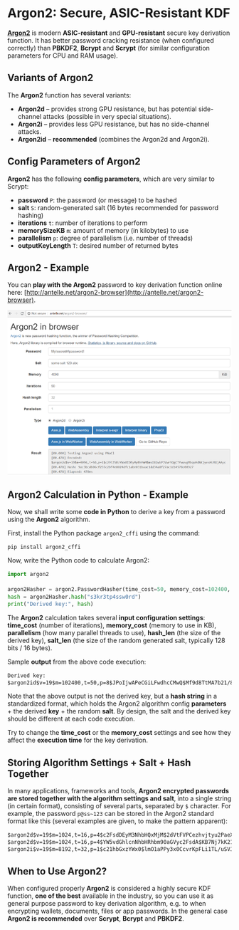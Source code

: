 # Argon2: Secure, ASIC-Resistant KDF

[**Argon2**](https://en.wikipedia.org/wiki/Argon2) is modern **ASIC-resistant** and **GPU-resistant** secure key derivation function. It has better password cracking resistance \(when configured correctly\) than **PBKDF2**, **Bcrypt** and **Scrypt** \(for similar configuration parameters for CPU and RAM usage\).

## Variants of Argon2

The **Argon2** function has several variants:

* **Argon2d** – provides strong GPU resistance, but has potential side-channel attacks \(possible in very special situations\).
* **Argon2i** – provides less GPU resistance, but has no side-channel attacks.
* **Argon2id** – **recommended** \(combines the Argon2d and Argon2i\).

## Config Parameters of Argon2

**Argon2** has the following **config parameters**, which are very similar to Scrypt:

* **password** `P`: the password \(or message\) to be hashed
* **salt** `S`: random-generated salt \(16 bytes recommended for password hashing\)
* **iterations** `t`: number of iterations to perform
* **memorySizeKB** `m`: amount of memory \(in kilobytes\) to use
* **parallelism** `p`: degree of parallelism \(i.e. number of threads\)
* **outputKeyLength** `T`: desired number of returned bytes

## Argon2 - Example

You can **play with the Argon2** password to key derivation function online here: [http://antelle.net/argon2-browser](http://antelle.net/argon2-browser).

![](/assets/Argon2-online.png)

## Argon2 Calculation in Python - Example

Now, we shall write some **code in Python** to derive a key from a password using the **Argon2** algorithm.

First, install the Python package `argon2_cffi` using the command:

```
pip install argon2_cffi
```

Now, write the Python code to calculate Argon2:

```python
import argon2

argon2Hasher = argon2.PasswordHasher(time_cost=50, memory_cost=102400, parallelism=8, hash_len=32, salt_len=16)
hash = argon2Hasher.hash("s3kr3tp4ssw0rd")
print("Derived key:", hash)
```

The **Argon2** calculation takes several **input configuration settings**: **time\_cost** \(number of iterations\), **memory\_cost** \(memory to use in KB\), **parallelism** \(how many parallel threads to use\), **hash\_len** \(the size of the derived key\), **salt\_len** \(the size of the random generated salt, typically 128 bits / 16 bytes\).

Sample **output** from the above code execution:

```
Derived key: $argon2id$v=19$m=102400,t=50,p=8$JPoIjwAPeCGiLFwdhcCMwQ$Mf9d8TtMA7b21/8VTyW+zEYlzMo2TyPclkf4qnNUzCI
```

Note that the above output is not the derived key, but a **hash string** in a standardized format, which holds the Argon2 algorithm config **parameters** + the derived **key** + the random **salt**. By design, the salt and the derived key should be different at each code execution.

Try to change the **time\_cost** or the **memory\_cost** settings and see how they affect the **execution time** for the key derivation.

## Storing Algorithm Settings + Salt + Hash Together

In many applications, frameworks and tools, **Argon2 encrypted passwords are stored together with the algorithm settings and salt**, into a single string \(in certain format\), consisting of several parts, separated by `$` character. For example, the password `p@ss~123` can be stored in the Argon2 standard format like this \(several examples are given, to make the pattern apparent\):

```
$argon2d$v=19$m=1024,t=16,p=4$c2FsdDEyM3NhbHQxMjM$2dVtFVPCezhvjtyu2PaeXOeBR+RUZ6SqhtD/+QF4F1o
$argon2d$v=19$m=1024,t=16,p=4$YW5vdGhlcnNhbHRhbm90aGVyc2FsdA$KB7Nj7kK21YdGeEBQy7R3vKkYCz1cdR/I3QcArMhl/Q
$argon2i$v=19$m=8192,t=32,p=1$c21hbGxzYWx0$lmO1aPPy3x0CcvrKpFLi1TL/uSVJ/eO5hPHiWZFaWvY
```

## When to Use Argon2?

When configured properly **Argon2** is considered a highly secure KDF function, **one of the best** available in the industry, so you can use it as general purpose password to key derivation algorithm, e.g. to when encrypting wallets, documents, files or app passwords. In the general case **Argon2 is recommended** over **Scrypt**, **Bcrypt** and **PBKDF2**.

